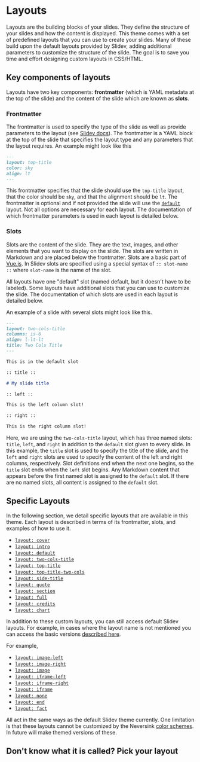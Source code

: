 # Layouts

Layouts are the building blocks of your slides. They define the structure of your slides and how the content is displayed. This theme comes with a set of predefined layouts that you can use to create your slides.
Many of these build upon the default layouts provided by Slidev, adding additional parameters to customize the structure of the slide. The goal is to save you time and effort designing custom layouts in CSS/HTML.

## Key components of layouts

Layouts have two key components: **frontmatter** (which is YAML metadata at the top of the slide) and the content of the slide which are known as **slots**.

### Frontmatter

The frontmatter is used to specify the type of the slide as well as provide parameters to the layout (see [Slidev docs](https://sli.dev/guide/syntax#frontmatter-layouts)). The frontmatter is a YAML block at the top of the slide that specifies the layout type and any parameters that the layout requires. An example might look like this

```md
---
layout: top-title
color: sky
align: lt
---
```

This frontmatter specifies that the slide should use the `top-title` layout, that the color should be `sky`, and that the alignment should be `lt`. The frontmatter is optional and if not provided the slide will use the [`default`](/layouts/default) layout. Not all options are necessary for each layout. The documentation of which frontmatter parameters is used in each layout is detailed below.

### Slots

Slots are the content of the slide. They are the text, images, and other elements that you want to display on the slide. The slots are written in Markdown and are placed below the frontmatter. Slots are a basic part of [Vue.js](https://vuejs.org/guide/components/slots.html). In Slidev slots are specified using a special syntax of `:: slot-name ::` where `slot-name` is the name of the slot.

All layouts have one "default" slot (named default, but it doesn't have to be labeled). Some layouts have additional slots that you can use to customize the slide. The documentation of which slots are used in each layout is detailed below.

An example of a slide with several slots might look like this.

```md
---
layout: two-cols-title
columns: is-6
align: l-lt-lt
title: Two Cols Title
---

This is in the default slot

:: title ::

# My slide title

:: left ::

This is the left column slot!

:: right ::

This is the right column slot!
```

Here, we are using the `two-cols-title` layout, which has three named slots: `title`, `left`, and `right` in addition to the `default` slot given to every slide. In this example, the `title` slot is used to specify the title of the slide, and the `left` and `right` slots are used to specify the content of the left and right columns, respectively. Slot definitions end when the next one begins, so the `title` slot ends when the `left` slot begins. Any Markdown content that appears before the first named slot is assigned to the `default` slot. If there are no named slots, all content is assigned to the `default` slot.

## Specific Layouts

In the following section, we detail specific layouts that are available in this theme. Each layout is described in terms of its frontmatter, slots, and examples of how to use it.

- [`layout: cover`](layouts/cover.md)
- [`layout: intro`](layouts/intro.md)
- [`layout: default`](layouts/default.md)
- [`layout: two-cols-title`](layouts/two-cols-title.md)
- [`layout: top-title`](layouts/top-title.md)
- [`layout: top-title-two-cols`](layouts/top-title-two-cols.md)
- [`layout: side-title`](layouts/side-title.md)
- [`layout: quote`](layouts/quote.md)
- [`layout: section`](layouts/section.md)
- [`layout: full`](layouts/full.md)
- [`layout: credits`](layouts/credits.md)
- [`layout: chart`](layouts/chart.md)

In addition to these custom layouts, you can still access default Slidev layouts. For example, in cases where the layout name is not mentioned you can access the basic versions [described here](https://sli.dev/builtin/layouts).

For example,

- [`layout: image-left`](https://sli.dev/builtin/layouts#image-left)
- [`layout: image-right`](https://sli.dev/builtin/layouts#image-right)
- [`layout: image`](https://sli.dev/builtin/layouts#image)
- [`layout: iframe-left`](https://sli.dev/builtin/layouts#iframe-left)
- [`layout: iframe-right`](https://sli.dev/builtin/layouts#iframe-right)
- [`layout: iframe`](https://sli.dev/builtin/layouts#iframe)
- [`layout: none`](https://sli.dev/builtin/layouts#none)
- [`layout: end`](https://sli.dev/builtin/layouts#end)
- [`layout: fact`](https://sli.dev/builtin/layouts#fact)

All act in the same ways as the default Slidev theme currently. One limitation is that these layouts
cannot be customized by the Neversink [color schemes](/colors). In future will make themed versions of these.

## Don't know what it is called? Pick your layout

<!--@include: ./parts/layoutpicker.md-->
